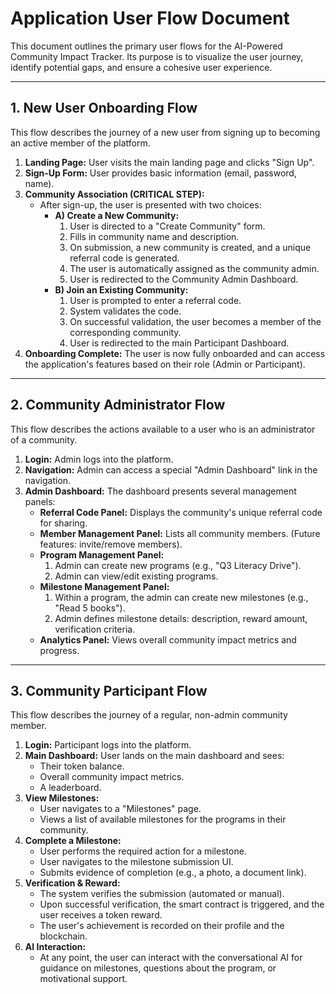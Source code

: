 # Application User Flow Document

This document outlines the primary user flows for the AI-Powered Community Impact Tracker. Its purpose is to visualize the user journey, identify potential gaps, and ensure a cohesive user experience.

---

## 1. New User Onboarding Flow

This flow describes the journey of a new user from signing up to becoming an active member of the platform.

1.  **Landing Page:** User visits the main landing page and clicks "Sign Up".
2.  **Sign-Up Form:** User provides basic information (email, password, name).
3.  **Community Association (CRITICAL STEP):**
    *   After sign-up, the user is presented with two choices:
        *   **A) Create a New Community:**
            1.  User is directed to a "Create Community" form.
            2.  Fills in community name and description.
            3.  On submission, a new community is created, and a unique referral code is generated.
            4.  The user is automatically assigned as the community admin.
            5.  User is redirected to the Community Admin Dashboard.
        *   **B) Join an Existing Community:**
            1.  User is prompted to enter a referral code.
            2.  System validates the code.
            3.  On successful validation, the user becomes a member of the corresponding community.
            4.  User is redirected to the main Participant Dashboard.
4.  **Onboarding Complete:** The user is now fully onboarded and can access the application's features based on their role (Admin or Participant).

---

## 2. Community Administrator Flow

This flow describes the actions available to a user who is an administrator of a community.

1.  **Login:** Admin logs into the platform.
2.  **Navigation:** Admin can access a special "Admin Dashboard" link in the navigation.
3.  **Admin Dashboard:** The dashboard presents several management panels:
    *   **Referral Code Panel:** Displays the community's unique referral code for sharing.
    *   **Member Management Panel:** Lists all community members. (Future features: invite/remove members).
    *   **Program Management Panel:**
        1.  Admin can create new programs (e.g., "Q3 Literacy Drive").
        2.  Admin can view/edit existing programs.
    *   **Milestone Management Panel:**
        1.  Within a program, the admin can create new milestones (e.g., "Read 5 books").
        2.  Admin defines milestone details: description, reward amount, verification criteria.
    *   **Analytics Panel:** Views overall community impact metrics and progress.

---

## 3. Community Participant Flow

This flow describes the journey of a regular, non-admin community member.

1.  **Login:** Participant logs into the platform.
2.  **Main Dashboard:** User lands on the main dashboard and sees:
    *   Their token balance.
    *   Overall community impact metrics.
    *   A leaderboard.
3.  **View Milestones:**
    *   User navigates to a "Milestones" page.
    *   Views a list of available milestones for the programs in their community.
4.  **Complete a Milestone:**
    *   User performs the required action for a milestone.
    *   User navigates to the milestone submission UI.
    *   Submits evidence of completion (e.g., a photo, a document link).
5.  **Verification & Reward:**
    *   The system verifies the submission (automated or manual).
    *   Upon successful verification, the smart contract is triggered, and the user receives a token reward.
    *   The user's achievement is recorded on their profile and the blockchain.
6.  **AI Interaction:**
    *   At any point, the user can interact with the conversational AI for guidance on milestones, questions about the program, or motivational support. 